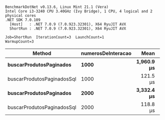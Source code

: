 ```

BenchmarkDotNet v0.13.6, Linux Mint 21.1 (Vera)
Intel Core i3-3240 CPU 3.40GHz (Ivy Bridge), 1 CPU, 4 logical and 2 physical cores
.NET SDK 7.0.109
  [Host]   : .NET 7.0.9 (7.0.923.32301), X64 RyuJIT AVX
  ShortRun : .NET 7.0.9 (7.0.923.32301), X64 RyuJIT AVX

Job=ShortRun  IterationCount=3  LaunchCount=1  
WarmupCount=3  

```
|                     Method | numerosDeInteracao |       Mean |     Error |   StdDev | Rank |     Gen0 | Allocated |
|--------------------------- |------------------- |-----------:|----------:|---------:|-----:|---------:|----------:|
|    **buscarProdutosPaginados** |               **1000** | **1,960.9 μs** | **163.11 μs** |  **8.94 μs** |    **3** | **205.0781** | **316.53 KB** |
| buscarProdutosPaginadosSql |               1000 |   121.5 μs |   9.82 μs |  0.54 μs |    2 |  10.7422 |  16.51 KB |
|    **buscarProdutosPaginados** |               **2000** | **3,332.4 μs** | **692.43 μs** | **37.95 μs** |    **4** | **410.1563** | **629.43 KB** |
| buscarProdutosPaginadosSql |               2000 |   118.8 μs |  25.10 μs |  1.38 μs |    1 |  10.7422 |  16.51 KB |
